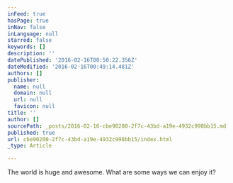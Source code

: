 ```yaml
---
inFeed: true
hasPage: true
inNav: false
inLanguage: null
starred: false
keywords: []
description: ''
datePublished: '2016-02-16T00:50:22.356Z'
dateModified: '2016-02-16T00:49:14.481Z'
authors: []
publisher:
  name: null
  domain: null
  url: null
  favicon: null
title: ''
author: []
sourcePath: _posts/2016-02-16-cbe90200-2f7c-43bd-a19e-4932c998bb15.md
published: true
url: cbe90200-2f7c-43bd-a19e-4932c998bb15/index.html
_type: Article

---
```

The world is huge and awesome. What are some ways we can enjoy it?